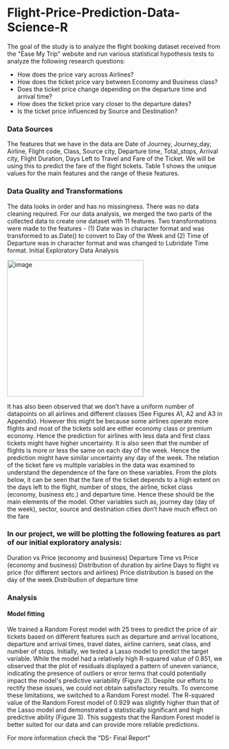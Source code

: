 # Flight-Price-Prediction-Data-Science-R

The goal of the study is to analyze the flight booking dataset received from the "Ease My Trip" website and run various statistical hypothesis tests to analyze the following research questions: 
- How does the price vary across Airlines?
- How does the ticket price vary between Economy and Business class?
- Does the ticket price change depending on the departure time and arrival time?
- How does the ticket price vary closer to the departure dates?
- Is the ticket price influenced by Source and Destination?

### Data Sources
The features that we have in the data are Date of Journey, Journey_day, Airline, Flight code, Class, Source city,  Departure time,  Total_stops, Arrival city, Flight Duration, Days Left to Travel and Fare of the Ticket. We will be using this to predict the fare of the flight tickets. Table 1 shows the unique values for the main features and the range of these features.


### Data Quality and Transformations
The data looks in order and has no missingness. There was no data cleaning required. For our data analysis, we merged the two parts of the collected data to create one dataset with 11 features.  Two transformations were made to the features - (1) Date was in character format and was transformed to as.Date() to convert to Day of the Week and (2) Time of Departure was in character format and was changed to Lubridate Time format.
Initial Exploratory Data Analysis


<img width="317" alt="image" src="https://github.com/farhanah09/Flight-Price-Prediction-Data-Science-R/assets/127971208/fa853c36-dea2-491f-8b29-1034dc6e4804">

It has also been observed that we don’t have a uniform number of datapoints on all airlines and different classes (See Figures A1, A2 and A3 in Appendix). However this might be because some airlines operate more flights and most of the tickets sold are either economy class or premium economy. Hence the prediction for airlines with less data and first class tickets might have higher uncertainty. It is also seen that the number of flights is more or less the same on each day of the week. Hence the prediction might have similar uncertainty any day of the week.
The relation of the ticket fare vs multiple variables in the data was examined to understand the dependence of the fare on these variables. From the plots below, it can be seen that the fare of the ticket depends to a high extent on the days left to the flight, number of stops, the airline, ticket class (economy, business etc.) and departure time. Hence these should be the main elements of the model. Other variables such as, journey day (day of the week), sector, source and destination cities don’t have much effect on the fare


### In our project, we will be plotting the following features as part of our initial exploratory analysis:
Duration vs Price (economy and business)
Departure Time vs Price (economy and business)
Distribution of duration by airline 
Days to flight vs price (for different sectors and airlines)
Price distribution is based on the day of the week 
Distribution of departure time 

### Analysis
#### Model fitting 
We trained a Random Forest model with 25 trees to predict the price of air tickets based on different features such as departure and arrival locations, departure and arrival times, travel dates, airline carriers, seat class, and number of stops. Initially, we tested a Lasso model to predict the target variable. While the model had a relatively high R-squared value of 0.851, we observed that the plot of residuals displayed a pattern of uneven variance, indicating the presence of outliers or error terms that could potentially impact the model's predictive variability (Figure 2). Despite our efforts to rectify these issues, we could not obtain satisfactory results.
To overcome these limitations, we switched to a Random Forest model. The R-squared value of the Random Forest model of 0.929 was slightly higher than that of the Lasso model and demonstrated a statistically significant and high predictive ability (Figure 3). This suggests that the Random Forest model is better suited for our data and can provide more reliable predictions.

For more information check the  "DS- Final Report"

